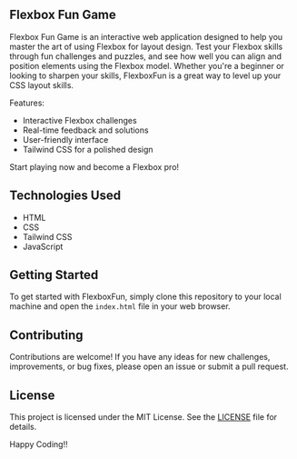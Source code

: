 ## Flexbox Fun Game 

Flexbox Fun Game is an interactive web application designed to help you master the art of using Flexbox for layout design. Test your Flexbox skills through fun challenges and puzzles, and see how well you can align and position elements using the Flexbox model. Whether you're a beginner or looking to sharpen your skills, FlexboxFun is a great way to level up your CSS layout skills.

Features:
- Interactive Flexbox challenges
- Real-time feedback and solutions
- User-friendly interface
- Tailwind CSS for a polished design

Start playing now and become a Flexbox pro!

## Technologies Used

- HTML
- CSS
- Tailwind CSS
- JavaScript

## Getting Started

To get started with FlexboxFun, simply clone this repository to your local machine and open the `index.html` file in your web browser.

## Contributing

Contributions are welcome! If you have any ideas for new challenges, improvements, or bug fixes, please open an issue or submit a pull request.

## License

This project is licensed under the MIT License. See the [LICENSE](LICENSE) file for details.

Happy Coding!!
